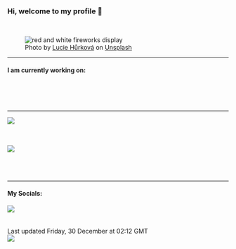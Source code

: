 <h3>Hi, welcome to my profile 👋</h3>

<br />
<figure>
  <img
    src="https://images.unsplash.com/photo-1606829768912-a0a6873a6535?crop=entropy&cs=tinysrgb&fit=max&fm=jpg&ixid=MnwyNzQ3MDB8MHwxfHJhbmRvbXx8fHx8fHx8fDE2NzIzNjIzMjU&ixlib=rb-4.0.3&q=80&w=1080&auto=format"
    alt="red and white fireworks display" 
  />
  <figcaption>Photo by <a
    href="https://unsplash.com/@woblack?utm_source=Profile%20readme&utm_medium=referral">Lucie Hůrková</a> on <a
    href="https://unsplash.com/?utm_source=Profile%20readme&utm_medium=referral">Unsplash</a></figcaption>
</figure>


<hr />
<h4>I am currently working on:</h4>
<a href=""></a>

<br /><br /><br />

<hr />
<img
  src="https://github-readme-stats.vercel.app/api?username=shanelucy&show_icons=true&theme=calm"
/>
<br /><br /><br />

<img 
  src="https://github-readme-stats.vercel.app/api/top-langs/?username=shanelucy&theme=calm"
/>
<br /><br /><br /><br />
<hr />
<h4>My Socials:</h4>
<a href="https://uk.linkedin.com/in/shane-lucy-4735b616a">
  <img
    src="https://img.shields.io/badge/linkedin%20-%230077B5.svg?&style=for-the-badge&logo=linkedin&logoColor=white"
  />
</a>
<br /><br /><br />
Last updated Friday, 30 December at 02:12 GMT
<br />
<img
  src="https://github.com/ShaneLucy/ShaneLucy/workflows/README%20build/badge.svg"
/>
